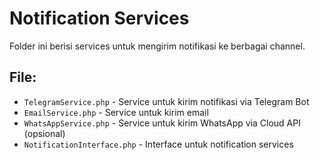 # Notification Services

Folder ini berisi services untuk mengirim notifikasi ke berbagai channel.

## File:
- `TelegramService.php` - Service untuk kirim notifikasi via Telegram Bot
- `EmailService.php` - Service untuk kirim email
- `WhatsAppService.php` - Service untuk kirim WhatsApp via Cloud API (opsional)
- `NotificationInterface.php` - Interface untuk notification services
